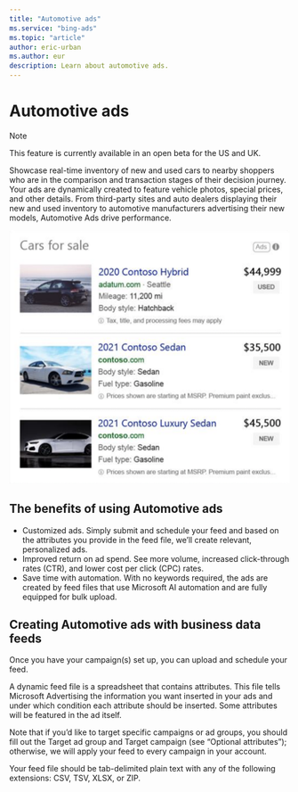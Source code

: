 ```yaml
---
title: "Automotive ads"
ms.service: "bing-ads"
ms.topic: "article"
author: eric-urban
ms.author: eur
description: Learn about automotive ads.
---
```

# Automotive ads

> [!NOTE]
> This feature is currently available in an open beta for the US and UK.

Showcase real-time inventory of new and used cars to nearby shoppers who are in the comparison and transaction stages of their decision journey. Your ads are dynamically created to feature vehicle photos, special prices, and other details. From third-party sites and auto dealers displaying their new and used inventory to automotive manufacturers advertising their new models, Automotive Ads drive performance.

![Automotive ads example](media/automotive-ads.png "Automotive ads example")  

## The benefits of using Automotive ads

- Customized ads. Simply submit and schedule your feed and based on the attributes you provide in the feed file, we’ll create relevant, personalized ads.
- Improved return on ad spend. See more volume, increased click-through rates (CTR), and lower cost per click (CPC) rates.
- Save time with automation. With no keywords required, the ads are created by feed files that use Microsoft AI automation and are fully equipped for bulk upload.


## Creating Automotive ads with business data feeds

Once you have your campaign(s) set up, you can upload and schedule your feed.

A dynamic feed file is a spreadsheet that contains attributes. This file tells Microsoft Advertising the information you want inserted in your ads and under which condition each attribute should be inserted. Some attributes will be featured in the ad itself.

Note that if you’d like to target specific campaigns or ad groups, you should fill out the Target ad group and Target campaign (see “Optional attributes”); otherwise, we will apply your feed to every campaign in your account.

Your feed file should be tab-delimited plain text with any of the following extensions: CSV, TSV, XLSX, or ZIP.
